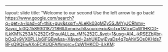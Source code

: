 ---
layout: slide
title: "Welcome to our second
Use the left arrow to go back!
https://www.google.com/search?q=get+a+load+of+this+guy&sxsrf=ALeKk03gMZy5SJMYyJCRhmy-Savpi_Ic0Q:1589301872186&tbm=isch&source=iu&ictx=1&fir=CpW1HKCD-iLkKM%253A%252CrShsulALLza_rM%252C_&vet=1&usg=AI4_-kRSEZbXbr-bOq2y9VX0PLUx6iFGBw&sa=X&ved=2ahUKEwjEvaDs4q7pAhVSOs0KHds7BFsQ9QEwAXoECAUQFA#imgrc=CpW1HKCD-iLkKM:
